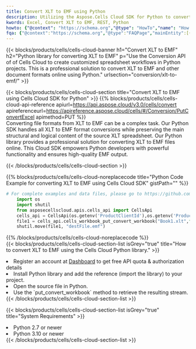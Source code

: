 ```yaml
---
title: Convert XLT to EMF using Python 
description: Utilizing the Aspose.Cells Cloud SDK for Python to convert a XLT format file to a EMF format file. 
kwords: Excel, Convert XLT to EMF, REST, Python
howto: {"@context": "https://schema.org","@type": "HowTo","name": "How to convert XLT to EMF using the Cells Cloud Python library.","description": "How to convert XLT to EMF using the Cells Cloud Python library.","image": {"@type": "ImageObject"},"url": "/python/conversion/xlt-to-emf/","step": [{ "@type": "HowToStep","name": "How to convert XLT to EMF using the Cells Cloud Python library. step 1", "image": {"@type": "ImageObject",},"url": "/python/conversion/xlt-to-emf/","text": "Register an account at <a href='https://dashboard.aspose.cloud/'>Dashboard</a> to get free API quota & authorization details",},{ "@type": "HowToStep","name": "How to convert XLT to EMF using the Cells Cloud Python library. step 1", "image": {"@type": "ImageObject",},"url": "/python/conversion/xlt-to-emf/","text": "Install Python library and add the reference (import the library) to your project.",},{ "@type": "HowToStep","name": "How to convert XLT to EMF using the Cells Cloud Python library. step 1", "image": {"@type": "ImageObject",},"url": "/python/conversion/xlt-to-emf/","text": "Open the source file in Python.",},{ "@type": "HowToStep","name": "How to convert XLT to EMF using the Cells Cloud Python library. step 1", "image": {"@type": "ImageObject",},"url": "/python/conversion/xlt-to-emf/","text": "Use the `put_convert_workbook` method to retrieve the resulting stream.",}, ],"supply": {"@type": "HowToSupply","name": "document"},"tool": [{"@type": "HowToTool","name": "PyCharm, Visual Studio Code, Sublime, Eclipse"},{"@type": "HowToTool","name": "Aspose Cells"}],"totalTime": "PT6M"}
fqa: {"@context":"https://schema.org","@type":"FAQPage","mainEntity":[{"@type":"Question","name":"Why convert file formats in C# using REST API?","acceptedAnswer":{"@type":"Answer","text":"Documents are encoded in many ways, and some files may be incompatible with the software you use. To open and read such files, just convert them to appropriate file formats.<br/><ol><li>Install .NET SDK and add the reference (import the library) to your project.</li><li>Open the source file in C# using REST API.</li><li>Call the PutConvertWorkbookRequest() method, passing an output filename with required extension.</li><li>Get the result of conversion as a separate file.</li></ol>"}},{"@type":"Question","name":"What file formats can I convert with your C# library?","acceptedAnswer":{"@type":"Answer","text":"We support a variety of file formats for conversion using .NET library, including XLSX, Excel, xls , PDF, CSV, HTML, Markdown, XML, PNG, JPG, TIFF, Json, TXT and many more."}},{"@type":"Question","name":"What is the maximum allowed file size for conversion using this .NET library?","acceptedAnswer":{"@type":"Answer","text":"There are no file size limits for format conversions using .NET library."}}]}
---
```



{{< blocks/products/cells/cells-cloud-banner h1="Convert XLT to EMF" h2="Python library for converting XLT to EMF" p="Use the Conversion API of of Cells Cloud to create customized spreadsheet workflows in Python projects. This is a professional solution to convert XLT to EMF and other document formats online using Python." urlsection="conversion/xlt-to-emf/" >}}

{{< blocks/products/cells/cells-cloud-section  title="Convert XLT to EMF using Cells Cloud SDK for Python" >}}
{{% blocks/products/cells/cells-cloud-api-reference  apiurl=https://api.aspose.cloud/v3.0/cells/convert  apireferenceurl=https://apireference.aspose.cloud/cells/#/Conversion/PutConvertExcel  apimethod=PUT %}}
<br/>
Converting file formats from XLT to EMF can be a complex task. Our Python SDK handles all XLT to EMF format conversions while preserving the main structural and logical content of the source XLT spreadsheet. Our Python library provides a professional solution for converting XLT to EMF files online. This Cloud SDK empowers Python developers with powerful functionality and ensures high-quality EMF output.

{{< /blocks/products/cells/cells-cloud-section >}}

{{% blocks/products/cells/cells-cloud-noreplacecode title="Python Code Example for converting XLT to EMF using Cells Cloud SDK" gistPath="" %}}
 
```python
# For complete examples and data files, please go to https://github.com/aspose-cells-cloud/aspose-cells-cloud-python/
    import os
    import shutil
    from asposecellscloud.apis.cells_api import CellsApi
    cells_api = CellsApi(os.getenv('ProductClientId'),os.getenv('ProductClientSecret'))
    file1 = cells_api.cells_workbook_put_convert_workbook("Book1.xlt",format="emf")
    shutil.move(file1, "destFile.emf")     
```
 
{{% /blocks/products/cells/cells-cloud-noreplacecode  %}}
<br/>
{{< blocks/products/cells/cells-cloud-section-list isGrey="true"  title="How to convert XLT to EMF using the Cells Cloud Python library." >}}
<li>Register an account at <a href="https://dashboard.aspose.cloud/">Dashboard</a> to get free API quota & authorization details</li>
<li>Install Python library and add the reference (import the library) to your project.</li>
<li>Open the source file in Python.</li>
<li>Use the `put_convert_workbook` method to retrieve the resulting stream.</li>
{{< /blocks/products/cells/cells-cloud-section-list >}}

{{< blocks/products/cells/cells-cloud-section-list isGrey="true"  title="System Requirements" >}}
<li>Python 2.7 or newer</li>
<li>Python 3.10 or newer</li>
{{< /blocks/products/cells/cells-cloud-section-list >}}
